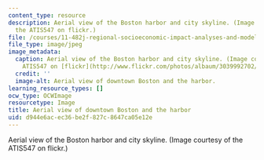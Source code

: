 ```yaml
---
content_type: resource
description: Aerial view of the Boston harbor and city skyline. (Image courtesy of
  the ATIS547 on flickr.)
file: /courses/11-482j-regional-socioeconomic-impact-analyses-and-modeling-fall-2008/d944e6acec36be2f827c8647ca05e12e_11-482jf08.jpg
file_type: image/jpeg
image_metadata:
  caption: Aerial view of the Boston harbor and city skyline. (Image courtesy of the
    ATIS547 on [flickr](http://www.flickr.com/photos/albaum/3039992702/).)
  credit: ''
  image-alt: Aerial view of downtown Boston and the harbor.
learning_resource_types: []
ocw_type: OCWImage
resourcetype: Image
title: Aerial view of downtown Boston and the harbor
uid: d944e6ac-ec36-be2f-827c-8647ca05e12e
---
```

Aerial view of the Boston harbor and city skyline. (Image courtesy of the ATIS547 on flickr.)

